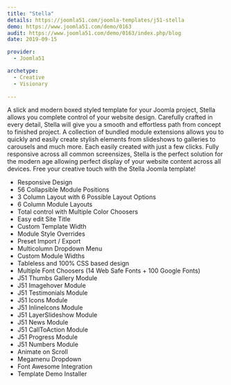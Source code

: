 ```yaml
---
title: "Stella"
details: https://joomla51.com/joomla-templates/j51-stella
demo: https://www.joomla51.com/demo/0163
audit: https://www.joomla51.com/demo/0163/index.php/blog
date: 2019-09-15

provider: 
  - Joomla51

archetype:
  - Creative
  - Visionary
  
---
```


A slick and modern boxed styled template for your Joomla project, Stella allows you complete control of your website design. Carefully crafted in every detail, Stella will give you a smooth and effortless path from concept to finished project. A collection of bundled module extensions allows you to quickly and easily create stylish elements from slideshows to galleries to carousels and much more. Each easily created with just a few clicks. Fully responsive across all common screensizes, Stella is the perfect solution for the modern age allowing perfect display of your website content across all devices. Free your creative touch with the Stella Joomla template!

* Responsive Design
* 56 Collapsible Module Positions
* 3 Column Layout with 6 Possible Layout Options
* 6 Column Module Layouts
* Total control with Multiple Color Choosers
* Easy edit Site Title
* Custom Template Width
* Module Style Overrides
* Preset Import / Export
* Multicolumn Dropdown Menu
* Custom Module Widths
* Tableless and 100% CSS based design
* Multiple Font Choosers (14 Web Safe Fonts + 100 Google Fonts)
* J51 Thumbs Gallery Module
* J51 Imagehover Module
* J51 Testimonials Module
* J51 Icons Module
* J51 InlineIcons Module
* J51 LayerSlideshow Module
* J51 News Module
* J51 CallToAction Module
* J51 Progress Module
* J51 Numbers Module
* Animate on Scroll
* Megamenu Dropdown
* Font Awesome Integration
* Template Demo Installer
